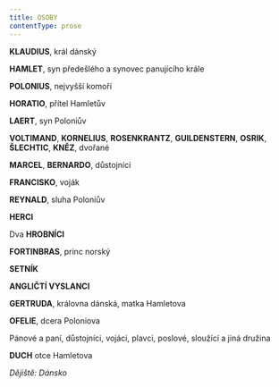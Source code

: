 ```yaml
---
title: OSOBY
contentType: prose
---
```


**KLAUDIUS**, král dánský

**HAMLET**, syn předešlého a synovec panujícího krále

**POLONIUS**, nejvyšší komoří

**HORATIO**, přítel Hamletův

**LAERT**, syn Poloniův

**VOLTIMAND**, **KORNELIUS**, **ROSENKRANTZ**, **GUILDENSTERN**, **OSRIK**, **ŠLECHTIC**, **KNĚZ**, dvořané

**MARCEL**, **BERNARDO**, důstojníci

**FRANCISKO**, voják

**REYNALD**, sluha Poloniův

**HERCI**

Dva **HROBNÍCI**

**FORTINBRAS**, princ norský

**SETNÍK**

**ANGLIČTÍ VYSLANCI**

**GERTRUDA**, královna dánská, matka Hamletova

**OFELIE**, dcera Poloniova

Pánové a paní, důstojníci, vojáci, plavci, poslové, sloužící a jiná družina

**DUCH** otce Hamletova

  

_Dějiště: Dánsko_
